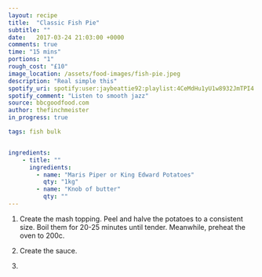 ```yaml
---
layout: recipe
title:  "Classic Fish Pie"
subtitle: ""
date:   2017-03-24 21:03:00 +0000
comments: true
time: "15 mins"
portions: "1"
rough_cost: "£10"
image_location: /assets/food-images/fish-pie.jpeg
description: "Real simple this"
spotify_uri: spotify:user:jaybeattie92:playlist:4CeMdHu1yU1w8932JmTPI4
spotify_comment: "Listen to smooth jazz"
source: bbcgoodfood.com
author: thefinchmeister
in_progress: true

tags: fish bulk


ingredients:
    - title: ""
      ingredients:
        - name: "Maris Piper or King Edward Potatoes"
          qty: "1kg"
        - name: "Knob of butter"
          qty: ""
---
```


1. Create the mash topping. Peel and halve the potatoes to a consistent size. Boil them for 20-25 minutes until tender.
Meanwhile, preheat the oven to 200c.

2. Create the sauce.

3.